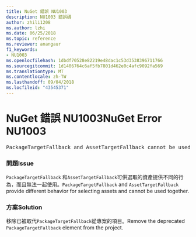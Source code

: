 ```yaml
---
title: NuGet 錯誤 NU1003
description: NU1003 錯誤碼
author: zhili1208
ms.author: lzhi
ms.date: 06/25/2018
ms.topic: reference
ms.reviewer: anangaur
f1_keywords:
- NU1003
ms.openlocfilehash: 1dbdf70528e82219e48dac1c53d3538396711766
ms.sourcegitcommit: 1d1406764c6af5fb7801d462e0c4afc9092fa569
ms.translationtype: MT
ms.contentlocale: zh-TW
ms.lasthandoff: 09/04/2018
ms.locfileid: "43545371"
---
```

# <a name="nuget-error-nu1003"></a><span data-ttu-id="6043b-103">NuGet 錯誤 NU1003</span><span class="sxs-lookup"><span data-stu-id="6043b-103">NuGet Error NU1003</span></span>

<pre>PackageTargetFallback and AssetTargetFallback cannot be used together. Remove PackageTargetFallback(deprecated) references from the project environment.</pre>

### <a name="issue"></a><span data-ttu-id="6043b-104">問題</span><span class="sxs-lookup"><span data-stu-id="6043b-104">Issue</span></span>
<span data-ttu-id="6043b-105">`PackageTargetFallback` 和`AssetTargetFallback`可供選取的資產提供不同的行為，而且無法一起使用。</span><span class="sxs-lookup"><span data-stu-id="6043b-105">`PackageTargetFallback` and `AssetTargetFallback` provide different behavior for selecting assets and cannot be used together.</span></span>

### <a name="solution"></a><span data-ttu-id="6043b-106">方案</span><span class="sxs-lookup"><span data-stu-id="6043b-106">Solution</span></span>
<span data-ttu-id="6043b-107">移除已被取代`PackageTargetFallback`從專案的項目。</span><span class="sxs-lookup"><span data-stu-id="6043b-107">Remove the deprecated `PackageTargetFallback` element from the project.</span></span>